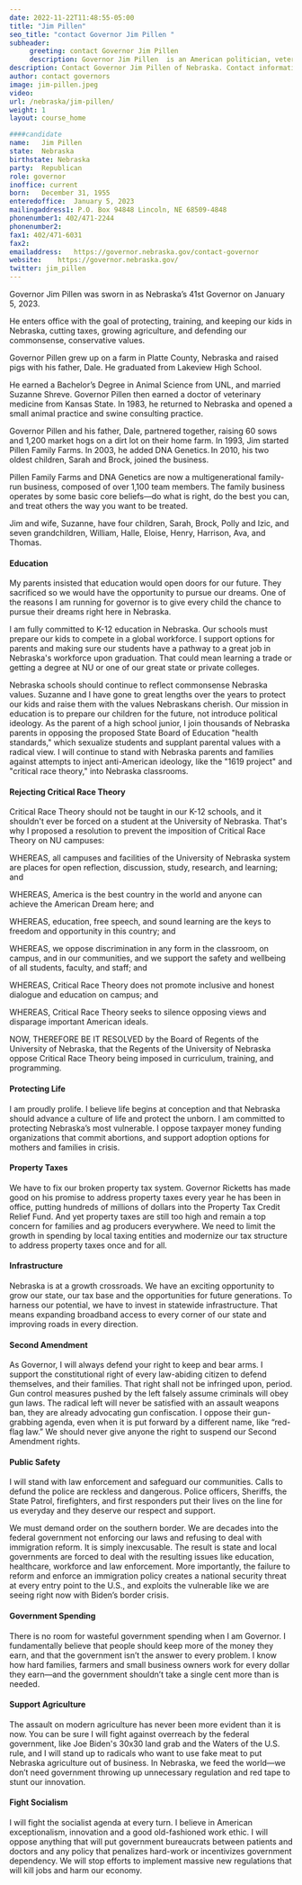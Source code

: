 ```yaml
---
date: 2022-11-22T11:48:55-05:00
title: "Jim Pillen"
seo_title: "contact Governor Jim Pillen "
subheader:
     greeting: contact Governor Jim Pillen 
     description: Governor Jim Pillen  is an American politician, veterinarian and livestock producer serving as the 41st and current governor of Nebraska since 2023.
description: Contact Governor Jim Pillen of Nebraska. Contact information for Jim Pillen includes his email address, phone number, and mailing address.
author: contact governors
image: jim-pillen.jpeg
video:
url: /nebraska/jim-pillen/
weight: 1
layout: course_home

####candidate
name:	Jim Pillen
state:	Nebraska
birthstate: Nebraska
party:	Republican
role: governor
inoffice: current
born:	December 31, 1955
enteredoffice:	January 5, 2023
mailingaddress1: P.O. Box 94848 Lincoln, NE 68509-4848
phonenumber1: 402/471-2244
phonenumber2:	
fax1: 402/471-6031
fax2: 
emailaddress:	https://governor.nebraska.gov/contact-governor
website:	https://governor.nebraska.gov/
twitter: jim_pillen
---
```


Governor Jim Pillen was sworn in as Nebraska’s 41st Governor on January 5, 2023.

He enters office with the goal of protecting, training, and keeping our kids in Nebraska, cutting taxes, growing agriculture, and defending our commonsense, conservative values.

Governor Pillen grew up on a farm in Platte County, Nebraska and raised pigs with his father, Dale. He graduated from Lakeview High School.

He earned a Bachelor’s Degree in Animal Science from UNL, and married Suzanne Shreve. Governor Pillen then earned a doctor of veterinary medicine from Kansas State. In 1983, he returned to Nebraska and opened a small animal practice and swine consulting practice.

Governor Pillen and his father, Dale, partnered together, raising 60 sows and 1,200 market hogs on a dirt lot on their home farm. In 1993, Jim started Pillen Family Farms. In 2003, he added DNA Genetics. In 2010, his two oldest children, Sarah and Brock, joined the business.

Pillen Family Farms and DNA Genetics are now a multigenerational family-run business, composed of over 1,100 team members. The family business operates by some basic core beliefs—do what is right, do the best you can, and treat others the way you want to be treated. 

Jim and wife, Suzanne, have four children, Sarah, Brock, Polly and Izic, and seven grandchildren, William, Halle, Eloise, Henry, Harrison, Ava, and Thomas.


#### Education
My parents insisted that education would open doors for our future. They sacrificed so we would have the opportunity to pursue our dreams. One of the reasons I am running for governor is to give every child the chance to pursue their dreams right here in Nebraska.

I am fully committed to K-12 education in Nebraska. Our schools must prepare our kids to compete in a global workforce. I support options for parents and making sure our students have a pathway to a great job in Nebraska's workforce upon graduation. That could mean learning a trade or getting a degree at NU or one of our great state or private colleges.

Nebraska schools should continue to reflect commonsense Nebraska values. Suzanne and I have gone to great lengths over the years to protect our kids and raise them with the values Nebraskans cherish. Our mission in education is to prepare our children for the future, not introduce political ideology. As the parent of a high school junior, I join thousands of Nebraska parents in opposing the proposed State Board of Education "health standards," which sexualize students and supplant parental values with a radical view. I will continue to stand with Nebraska parents and families against attempts to inject anti-American ideology, like the "1619 project" and "critical race theory," into Nebraska classrooms.


#### Rejecting Critical Race Theory
Critical Race Theory should not be taught in our K-12 schools, and it shouldn't ever be forced on a student at the University of Nebraska. That's why I proposed a resolution to prevent the imposition of Critical Race Theory on NU campuses:

WHEREAS, all campuses and facilities of the University of Nebraska system are places for open reflection, discussion, study, research, and learning; and  

WHEREAS, America is the best country in the world and anyone can achieve the American Dream here; and 

WHEREAS, education, free speech, and sound learning are the keys to freedom and opportunity in this country; and 

WHEREAS, we oppose discrimination in any form in the classroom, on campus, and in our communities, and we support the safety and wellbeing of all students, faculty, and staff; and 

WHEREAS, Critical Race Theory does not promote inclusive and honest dialogue and education on campus; and  

WHEREAS, Critical Race Theory seeks to silence opposing views and disparage important American ideals. 

NOW, THEREFORE BE IT RESOLVED by the Board of Regents of the University of Nebraska, that the Regents of the University of Nebraska oppose Critical Race Theory being imposed in curriculum, training, and programming. 

#### Protecting Life
I am proudly prolife. I believe life begins at conception and that Nebraska should advance a culture of life and protect the unborn. I am committed to protecting Nebraska’s most vulnerable. I oppose taxpayer money funding organizations that commit abortions, and support adoption options for mothers and families in crisis.

#### Property Taxes
We have to fix our broken property tax system. Governor Ricketts has made good on his promise to address property taxes every year he has been in office, putting hundreds of millions of dollars into the Property Tax Credit Relief Fund. And yet property taxes are still too high and remain a top concern for families and ag producers everywhere. We need to limit the growth in spending by local taxing entities and modernize our tax structure to address property taxes once and for all.

#### Infrastructure
Nebraska is at a growth crossroads. We have an exciting opportunity to grow our state, our tax base and the opportunities for future generations. To harness our potential, we have to invest in statewide infrastructure. That means expanding broadband access to every corner of our state and improving roads in every direction.

#### Second Amendment
As Governor, I will always defend your right to keep and bear arms. I support the constitutional right of every law-abiding citizen to defend themselves, and their families. That right shall not be infringed upon, period. Gun control measures pushed by the left falsely assume criminals will obey gun laws. The radical left will never be satisfied with an assault weapons ban, they are already advocating gun confiscation. I oppose their gun-grabbing agenda, even when it is put forward by a different name, like “red-flag law.” We should never give anyone the right to suspend our Second Amendment rights.

#### Public Safety
I will stand with law enforcement and safeguard our communities. Calls to defund the police are reckless and dangerous. Police officers, Sheriffs, the State Patrol, firefighters, and first responders put their lives on the line for us everyday and they deserve our respect and support.

We must demand order on the southern border. We are decades into the federal government not enforcing our laws and refusing to deal with immigration reform. It is simply inexcusable. The result is state and local governments are forced to deal with the resulting issues like education, healthcare, workforce and law enforcement. More importantly, the failure to reform and enforce an immigration policy creates a national security threat at every entry point to the U.S., and exploits the vulnerable like we are seeing right now with Biden’s border crisis.

#### Government Spending
There is no room for wasteful government spending when I am Governor. I fundamentally believe that people should keep more of the money they earn, and that the government isn’t the answer to every problem. I know how hard families, farmers and small business owners work for every dollar they earn—and the government shouldn’t take a single cent more than is needed.


#### Support Agriculture
The assault on modern agriculture has never been more evident than it is now. You can be sure I will fight against overreach by the federal government, like Joe Biden's 30x30 land grab and the Waters of the U.S. rule, and I will stand up to radicals who want to use fake meat to put Nebraska agriculture out of business. In Nebraska, we feed the world—we don’t need government throwing up unnecessary regulation and red tape to stunt our innovation.

#### Fight Socialism
I will fight the socialist agenda at every turn. I believe in American exceptionalism, innovation and a good old-fashioned work ethic. I will oppose anything that will put government bureaucrats between patients and doctors and any policy that penalizes hard-work or incentivizes government dependency. We will stop efforts to implement massive new regulations that will kill jobs and harm our economy.